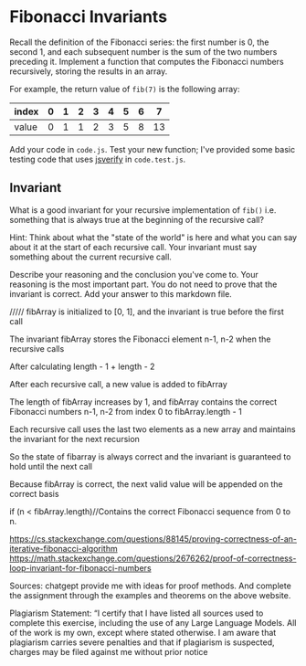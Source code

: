# Fibonacci Invariants

Recall the definition of the Fibonacci series: the first number is 0, the second
1, and each subsequent number is the sum of the two numbers preceding it.
Implement a function that computes the Fibonacci numbers recursively, storing
the results in an array.

For example, the return value of `fib(7)` is the following array:

| index |  0  |  1  |  2  |  3  |  4  |  5  |  6  |  7  |
| ----- | --- | --- | --- | --- | --- | --- | --- | --- |
| value |  0  |  1  |  1  |  2  |  3  |  5  |  8  |  13 |

Add your code in `code.js`. Test your new function; I've provided some basic
testing code that uses [jsverify](https://jsverify.github.io/) in
`code.test.js`.

## Invariant

What is a good invariant for your recursive implementation of `fib()`
i.e. something that is always true at the beginning of the recursive call?

Hint: Think about what the "state of the world" is here and what you can say
about it at the start of each recursive call. Your invariant must say something
about the current recursive call.

Describe your reasoning and the conclusion you've come to. Your reasoning is the
most important part. You do not need to prove that the invariant is correct. Add
your answer to this markdown file.


/////
fibArray is initialized to [0, 1], and the invariant is true before the first call

The invariant fibArray stores the Fibonacci element n-1, n-2 when the recursive calls

After calculating length - 1 + length - 2

After each recursive call, a new value is added to fibArray

The length of fibArray increases by 1, and fibArray contains the correct Fibonacci numbers n-1, n-2 from index 0 to fibArray.length - 1

Each recursive call uses the last two elements as a new array and maintains the invariant for the next recursion

So the state of fibarray is always correct and the invariant is guaranteed to hold until the next call

Because fibArray is correct, the next valid value will be appended on the correct basis

if (n < fibArray.length)//Contains the correct Fibonacci sequence from 0 to n.




https://cs.stackexchange.com/questions/88145/proving-correctness-of-an-iterative-fibonacci-algorithm
https://math.stackexchange.com/questions/2676262/proof-of-correctness-loop-invariant-for-fibonacci-numbers

Sources: chatgept provide me with ideas for proof methods. And complete the assignment through the examples and theorems on the above website.

Plagiarism Statement: “I certify that I have listed all sources used to complete this exercise, including the use of any Large Language Models. All of the work is my own, except where stated otherwise. I am aware that plagiarism carries severe penalties and that if plagiarism is suspected, charges may be filed against me without prior notice
